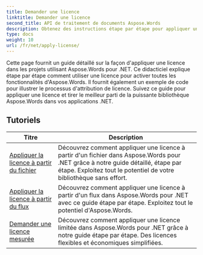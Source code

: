 ```yaml
---
title: Demander une licence
linktitle: Demander une licence
second_title: API de traitement de documents Aspose.Words
description: Obtenez des instructions étape par étape pour appliquer une licence Aspose.Words dans vos projets .NET. Suivez les étapes pour activer toutes les fonctionnalités de la bibliothèque Aspose.Words.
type: docs
weight: 10
url: /fr/net/apply-license/
---
```


Cette page fournit un guide détaillé sur la façon d'appliquer une licence dans les projets utilisant Aspose.Words pour .NET. Ce didacticiel explique étape par étape comment utiliser une licence pour activer toutes les fonctionnalités d'Aspose.Words. Il fournit également un exemple de code pour illustrer le processus d'attribution de licence. Suivez ce guide pour appliquer une licence et tirer le meilleur parti de la puissante bibliothèque Aspose.Words dans vos applications .NET.

 ## Tutoriels
| Titre | Description |
| --- | --- |
| [Appliquer la licence à partir du fichier](./apply-license-from-file/) | Découvrez comment appliquer une licence à partir d'un fichier dans Aspose.Words pour .NET grâce à notre guide détaillé, étape par étape. Exploitez tout le potentiel de votre bibliothèque sans effort. |
| [Appliquer la licence à partir du flux](./apply-license-from-stream/) | Découvrez comment appliquer une licence à partir d'un flux dans Aspose.Words pour .NET avec ce guide étape par étape. Exploitez tout le potentiel d'Aspose.Words. |
| [Demander une licence mesurée](./apply-metered-license/) | Découvrez comment appliquer une licence limitée dans Aspose.Words pour .NET grâce à notre guide étape par étape. Des licences flexibles et économiques simplifiées. |